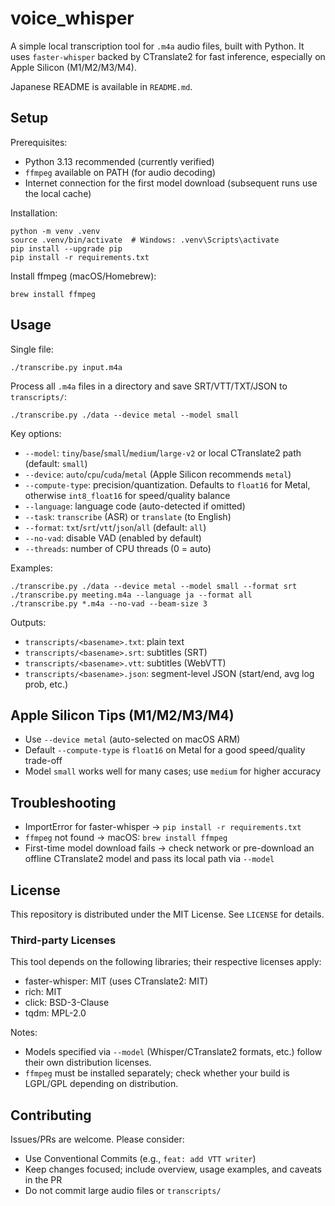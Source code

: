 # voice_whisper

A simple local transcription tool for `.m4a` audio files, built with Python. It uses `faster-whisper` backed by CTranslate2 for fast inference, especially on Apple Silicon (M1/M2/M3/M4).

Japanese README is available in `README.md`.

## Setup

Prerequisites:

- Python 3.13 recommended (currently verified)
- `ffmpeg` available on PATH (for audio decoding)
- Internet connection for the first model download (subsequent runs use the local cache)

Installation:

```
python -m venv .venv
source .venv/bin/activate  # Windows: .venv\Scripts\activate
pip install --upgrade pip
pip install -r requirements.txt
```

Install ffmpeg (macOS/Homebrew):

```
brew install ffmpeg
```

## Usage

Single file:

```
./transcribe.py input.m4a
```

Process all `.m4a` files in a directory and save SRT/VTT/TXT/JSON to `transcripts/`:

```
./transcribe.py ./data --device metal --model small
```

Key options:

- `--model`: `tiny`/`base`/`small`/`medium`/`large-v2` or local CTranslate2 path (default: `small`)
- `--device`: `auto`/`cpu`/`cuda`/`metal` (Apple Silicon recommends `metal`)
- `--compute-type`: precision/quantization. Defaults to `float16` for Metal, otherwise `int8_float16` for speed/quality balance
- `--language`: language code (auto-detected if omitted)
- `--task`: `transcribe` (ASR) or `translate` (to English)
- `--format`: `txt`/`srt`/`vtt`/`json`/`all` (default: `all`)
- `--no-vad`: disable VAD (enabled by default)
- `--threads`: number of CPU threads (0 = auto)

Examples:

```
./transcribe.py ./data --device metal --model small --format srt
./transcribe.py meeting.m4a --language ja --format all
./transcribe.py *.m4a --no-vad --beam-size 3
```

Outputs:

- `transcripts/<basename>.txt`: plain text
- `transcripts/<basename>.srt`: subtitles (SRT)
- `transcripts/<basename>.vtt`: subtitles (WebVTT)
- `transcripts/<basename>.json`: segment-level JSON (start/end, avg log prob, etc.)

## Apple Silicon Tips (M1/M2/M3/M4)

- Use `--device metal` (auto-selected on macOS ARM)
- Default `--compute-type` is `float16` on Metal for a good speed/quality trade-off
- Model `small` works well for many cases; use `medium` for higher accuracy

## Troubleshooting

- ImportError for faster-whisper → `pip install -r requirements.txt`
- `ffmpeg` not found → macOS: `brew install ffmpeg`
- First-time model download fails → check network or pre-download an offline CTranslate2 model and pass its local path via `--model`

## License

This repository is distributed under the MIT License. See `LICENSE` for details.

### Third-party Licenses

This tool depends on the following libraries; their respective licenses apply:

- faster-whisper: MIT (uses CTranslate2: MIT)
- rich: MIT
- click: BSD-3-Clause
- tqdm: MPL-2.0

Notes:

- Models specified via `--model` (Whisper/CTranslate2 formats, etc.) follow their own distribution licenses.
- `ffmpeg` must be installed separately; check whether your build is LGPL/GPL depending on distribution.

## Contributing

Issues/PRs are welcome. Please consider:

- Use Conventional Commits (e.g., `feat: add VTT writer`)
- Keep changes focused; include overview, usage examples, and caveats in the PR
- Do not commit large audio files or `transcripts/`

